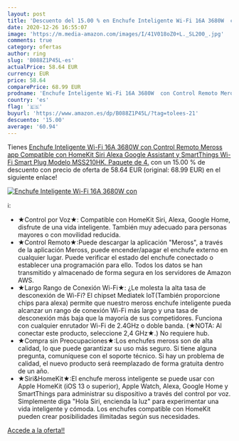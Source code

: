 ```yaml
---
layout: post
title: 'Descuento del 15.00 % en Enchufe Inteligente Wi-Fi 16A 3680W  con'
date: 2020-12-26 16:55:07
image: 'https://m.media-amazon.com/images/I/41V018oZ0+L._SL200_.jpg'
comments: true
category: ofertas
author: ring
slug: 'B088Z1P45L-es'
actualPrice: 58.64 EUR
currency: EUR
price: 58.64
comparePrice: 68.99 EUR
prodname: 'Enchufe Inteligente Wi-Fi 16A 3680W  con Control Remoto Meross app  Compatible con HomeKit Siri  Alexa  Google Assistant y SmartThings  Wi-Fi Smart Plug  Modelo MSS210HK. Paquete de 4.'
country: 'es'
flag: '🇪🇸'
buyurl: 'https://www.amazon.es/dp/B088Z1P45L/?tag=tolees-21'
descuento: '15.00'
average: '60.94'
---
```


Tienes [Enchufe Inteligente Wi-Fi 16A 3680W  con Control Remoto Meross app  Compatible con HomeKit Siri  Alexa  Google Assistant y SmartThings  Wi-Fi Smart Plug  Modelo MSS210HK. Paquete de 4.](https://www.amazon.es/dp/B088Z1P45L/?tag=tolees-21) con un 15.00 % de descuento con precio de oferta de 58.64 EUR (original: 68.99 EUR) en el siguiente enlace!

[![Enchufe Inteligente Wi-Fi 16A 3680W  con](https://m.media-amazon.com/images/I/41V018oZ0+L._SL200_.jpg)](https://www.amazon.es/dp/B088Z1P45L/?tag=tolees-21)

ℹ️:

- ★Control por Voz★: Compatible con HomeKit Siri, Alexa, Google Home, disfrute de una vida inteligente. También muy adecuado para personas mayores o con movilidad reducida.
- ★Control Remoto★:Puede descargar la aplicación "Meross", a través de la aplicación Meross, puede encender/apagar el enchufe externo en cualquier lugar. Puede verificar el estado del enchufe conectado o establecer una programación para ello. Todos los datos se han transmitido y almacenado de forma segura en los servidores de Amazon AWS.
- ★Largo Rango de Conexión Wi-Fi★: ¿Le molesta la alta tasa de desconexión de Wi-Fi? El chipset Mediatek IoT(También proporcione chips para alexa) permite que nuestro meross enchufe inteligente pueda alcanzar un rango de conexión Wi-Fi más largo y una tasa de desconexión más baja que la mayoría de sus competidores. Funciona con cualquier enrutador Wi-Fi de 2.4GHz o doble banda. (★NOTA: Al conectar este producto, seleccione 2,4 GHz★.) No requiere hub.
- ★Compra sin Preocupaciones★:Los enchufes meross son de alta calidad, lo que puede garantizar su uso más seguro. Si tiene alguna pregunta, comuníquese con el soporte técnico. Si hay un problema de calidad, el nuevo producto será reemplazado de forma gratuita dentro de un año.
- ★Siri&HomeKit★:El enchufe meross inteligente se puede usar con Apple HomeKit (iOS 13 o superior), Apple Watch, Alexa, Google Home y SmartThings para administrar su dispositivo a través del control por voz. Simplemente diga "Hola Siri, encienda la luz" para experimentar una vida inteligente y cómoda. Los enchufes compatible con HomeKit pueden crear posibilidades ilimitadas según sus necesidades.

[Accede a la oferta!!](https://www.amazon.es/dp/B088Z1P45L/?tag=tolees-21)
